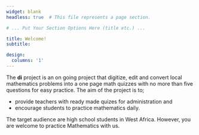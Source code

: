 ```yaml
---
widget: blank
headless: true  # This file represents a page section.

# ... Put Your Section Options Here (title etc.) ...

title: Welcome!
subtitle:

design:
  columns: '1'
---
```


The **di** project is an on going project that digitize, edit and convert local mathematics problems into a one page math quizzes with no more than five questions for easy practice. The aim of the project is to;
- provide teachers with ready made quizes for administration and
- encourage students to practice mathematics daily.

The target audience are high school students in West Africa. However, you are welcome to practice Mathematics with us.